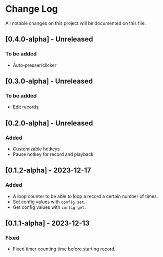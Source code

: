 # Change Log

All notable changes on this project will be documented on this file.

## [0.4.0-alpha] - Unreleased
### To be added
- Auto-presser/clicker

## [0.3.0-alpha] - Unreleased
### To be added
- Edit records

## [0.2.0-alpha] - Unreleased
### Added
- Customizable hotkeys
- Pause hotkey for record and playback

## [0.1.2-alpha] - 2023-12-17
### Added
- A loop counter to be able to loop a record a certain number of times.
- Set config values with `config set`.
- Get config values with `config get`.

## [0.1.1-alpha] - 2023-12-13
### Fixed
- Fixed timer counting time before starting record.